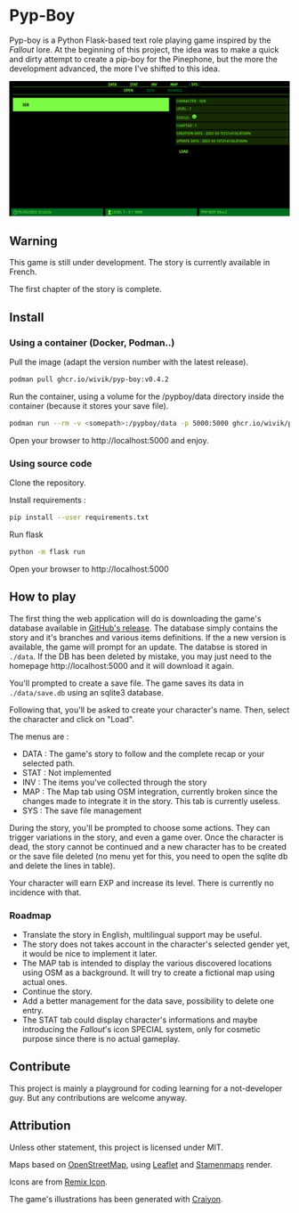 # Pyp-Boy

Pyp-boy is a Python Flask-based text role playing game inspired by the *Fallout* lore. At the beginning of this project, the idea was to make a quick and dirty attempt to create a pip-boy for the Pinephone, but the more the development advanced, the more I've shifted to this idea.

![pypboy](screenshot.png)

## Warning

This game is still under development. The story is currently available in French.

The first chapter of the story is complete.

## Install

### Using a container (Docker, Podman..)

Pull the image (adapt the version number with the latest release).

```bash
podman pull ghcr.io/wivik/pyp-boy:v0.4.2
```

Run the container, using a volume for the /pypboy/data directory inside the container (because it stores your save file).

```bash
podman run --rm -v <somepath>:/pypboy/data -p 5000:5000 ghcr.io/wivik/pyp-boy:v0.4.2
```

Open your browser to http://localhost:5000 and enjoy.

### Using source code

Clone the repository.

Install requirements :

```bash
pip install --user requirements.txt
```

Run flask

```bash
python -m flask run
```

Open your browser to http://localhost:5000

## How to play

The first thing the web application will do is downloading the game's database available in [GitHub's release](https://github.com/Wivik/pyp-boy/releases).  The database simply contains the story and it's branches and various items definitions. If the a new version is available, the game will prompt for an update. The databse is stored in `./data`. If the DB has been deleted by mistake, you may just need to  the homepage http://localhost:5000 and it will download it again.

You'll prompted to create a save file. The game saves its data in `./data/save.db` using an sqlite3 database.

Following that, you'll be asked to create your character's name. Then, select the character and click on "Load".

The menus are :

- DATA : The game's story to follow and the complete recap or your selected path.
- STAT : Not implemented
- INV : The items you've collected through the story
- MAP : The Map tab using OSM integration, currently broken since the changes made to integrate it in the story. This tab is currently useless.
- SYS : The save file management

During the story, you'll be prompted to choose some actions. They can trigger variations in the story, and even a game over. Once the character is dead, the story cannot be continued and a new character has to be created or the save file deleted (no menu yet for this, you need to open the sqlite db and delete the lines in table).

Your character will earn EXP and increase its level. There is currently no incidence with that.

### Roadmap

- Translate the story in English, multilingual support may be useful.
- The story does not takes account in the character's selected gender yet, it would be nice to implement it later.
- The MAP tab is intended to display the various discovered locations using OSM as a background. It will try to create a fictional map using actual ones.
- Continue the story.
- Add a better management for the data save, possibility to delete one entry.
- The STAT tab could display character's informations and maybe introducing the *Fallout*'s icon SPECIAL system, only for cosmetic purpose since there is no actual gameplay.

## Contribute

This project is mainly a playground for coding learning for a not-developer guy. But any contributions are welcome anyway.

## Attribution

Unless other statement, this project is licensed under MIT.

Maps based on [OpenStreetMap](https://www.openstreetmap.org/), using [Leaflet](https://leafletjs.com) and [Stamenmaps](http://maps.stamen.com/#watercolor/12/37.7706/-122.3782) render.

Icons are from [Remix Icon](https://remixicon.com).

The game's illustrations has been generated with [Craiyon](https://www.craiyon.com).
